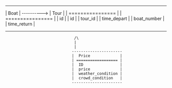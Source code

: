 
--------------------             --------------------
|  Boat            | ----------> |  Tour            |
| ================ |             | ================ |
|  id              |             |  id              |
|  tour_id         |             |  time_depart     |
|  boat_number     |             |  time_return     |
--------------------             --------------------
                                  /\
                                  |
                                  |
                                 ----------------------
                                 |  Price             |
                                 | ================== |
                                 |  ID                |
                                 |  price             |
                                 |  weather_condition |
                                 |  crowd_condition   |
                                 ----------------------
